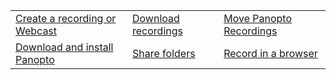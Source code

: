 |  |  |  |
| --- | --- | --- |
| [Create a recording or Webcast](create-a-recording-or-webcast.md&sidebar=true&loadSidebar=_sidebar.md) | [Download recordings](download-recordings.md) | [Move Panopto Recordings](move-panopto-recordings.md) |
| [Download and install Panopto](download-and-install-panopto) | [Share folders](share-folders.md) | [Record in a browser](record-in-a-browser.md) |
